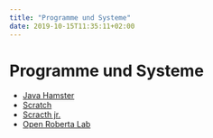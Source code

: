 ```yaml
---
title: "Programme und Systeme"
date: 2019-10-15T11:35:11+02:00
---
```


# Programme und Systeme

  * [Java Hamster](http://www.java-hamster-modell.de/)
  * [Scratch](https://scratch.mit.edu/)
  * [Scracth jr.](https://scratch.mit.edu/)
  * [Open Roberta Lab](https://scratch.mit.edu/)
